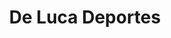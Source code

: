 ---
title: "De Luca Deportes"
url: /ciudad-autonoma-de-buenos-aires/de-luca-deportes/
shop: deportes
---